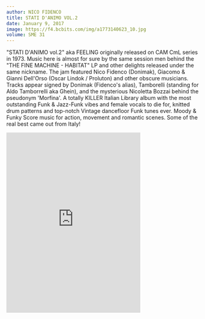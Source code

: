 ```yaml
---
author: NICO FIDENCO
title: STATI D'ANIMO VOL.2
date: January 9, 2017
image: https://f4.bcbits.com/img/a1773140623_10.jpg
volume: SME 31
---
```

"STATI D'ANIMO vol.2" aka FEELING originally released on CAM CmL series in 1973. Music here is almost for sure by the same session men behind the "THE FINE MACHINE - HABITAT" LP and other delights released under the same nickname. The jam featured Nico Fidenco (Donimak), Giacomo & Gianni Dell'Orso (Oscar Lindok / Proluton) and other obscure musicians. Tracks appear signed by Donimak (Fidenco's alias), Tamborelli (standing for Aldo Tamborrelli aka Ghein), and the mysterious Nicoletta Bozzai behind the pseudonym 'Morfina'. A totally KILLER Italian Library album with the most outstanding Funk & Jazz-Funk vibes and female vocals to die for, knitted drum patterns and top-notch Vintage dancefloor Funk tunes ever. Moody & Funky Score music for action, movement and romantic scenes. Some of the real best came out from Italy!

<iframe style="border: 0; width: 350px; height: 470px;" src="https://bandcamp.com/EmbeddedPlayer/album=1687753766/size=large/bgcol=ffffff/linkcol=0687f5/tracklist=false/transparent=true/" seamless><a href="http://sonormusiceditions.bandcamp.com/album/stati-danimo-vol-2">STATI D&#39;ANIMO Vol.2 by Nico Fidenco</a></iframe>